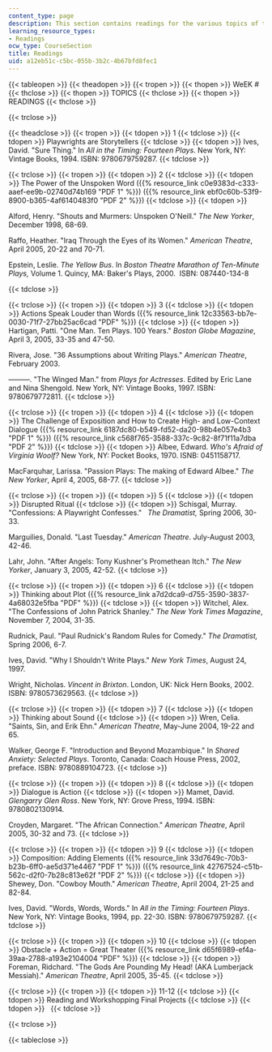 ```yaml
---
content_type: page
description: This section contains readings for the various topics of the weeks.
learning_resource_types:
- Readings
ocw_type: CourseSection
title: Readings
uid: a12eb51c-c5bc-055b-3b2c-4b67bfd8fec1
---
```


{{< tableopen >}}
{{< theadopen >}}
{{< tropen >}}
{{< thopen >}}
WeEK #
{{< thclose >}}
{{< thopen >}}
TOPICS
{{< thclose >}}
{{< thopen >}}
READINGS
{{< thclose >}}

{{< trclose >}}

{{< theadclose >}}
{{< tropen >}}
{{< tdopen >}}
1
{{< tdclose >}}
{{< tdopen >}}
Playwrights are Storytellers
{{< tdclose >}}
{{< tdopen >}}
Ives, David. "Sure Thing." In _All in the Timing: Fourteen Plays_. New York, NY: Vintage Books, 1994. ISBN: 9780679759287.
{{< tdclose >}}

{{< trclose >}}
{{< tropen >}}
{{< tdopen >}}
2
{{< tdclose >}}
{{< tdopen >}}
The Power of the Unspoken Word ({{% resource_link c0e9383d-c333-aaef-ee9b-02740d74b169 "PDF 1" %}}) ({{% resource_link ebf0c60b-53f9-8900-b365-4af6140483f0 "PDF 2" %}})
{{< tdclose >}}
{{< tdopen >}}


Alford, Henry. "Shouts and Murmers: Unspoken O'Neill." _The New Yorker_, December 1998, 68-69.

  
Raffo, Heather. "Iraq Through the Eyes of its Women." _American Theatre_, April 2005, 20-22 and 70-71.  
  
Epstein, Leslie. _The Yellow Bus_. In _Boston Theatre Marathon of Ten-Minute Plays,_ Volume 1. Quincy, MA: Baker's Plays, 2000.  ISBN: 087440-134-8


{{< tdclose >}}

{{< trclose >}}
{{< tropen >}}
{{< tdopen >}}
3
{{< tdclose >}}
{{< tdopen >}}
Actions Speak Louder than Words ({{% resource_link 12c33563-bb7e-0030-71f7-27bb25ac6cad "PDF" %}})
{{< tdclose >}}
{{< tdopen >}}
Hartigan, Patti. "One Man. Ten Plays. 100 Years." _Boston Globe Magazine_, April 3, 2005, 33-35 and 47-50.  
  
Rivera, Jose. "36 Assumptions about Writing Plays." _American Theatre_, February 2003.  
  
———. "The Winged Man." from _Plays for Actresses_. Edited by Eric Lane and Nina Shengold. New York, NY: Vintage Books, 1997. ISBN: 9780679772811.
{{< tdclose >}}

{{< trclose >}}
{{< tropen >}}
{{< tdopen >}}
4
{{< tdclose >}}
{{< tdopen >}}
The Challenge of Exposition and How to Create High- and Low-Context Dialogue ({{% resource_link 6187dc80-b549-fd52-da20-98b4e057e4b3 "PDF 1" %}}) ({{% resource_link c568f765-3588-337c-9c82-8f71f11a7dba "PDF 2" %}})
{{< tdclose >}}
{{< tdopen >}}
Albee, Edward. _Who's Afraid of Virginia Woolf?_ New York, NY: Pocket Books, 1970. ISNB: 0451158717.  
  
MacFarquhar, Larissa. "Passion Plays: The making of Edward Albee." _The New Yorker_, April 4, 2005, 68-77.
{{< tdclose >}}

{{< trclose >}}
{{< tropen >}}
{{< tdopen >}}
5
{{< tdclose >}}
{{< tdopen >}}
Disrupted Ritual
{{< tdclose >}}
{{< tdopen >}}
Schisgal, Murray. "Confessions: A Playwright Confesses."   _The Dramatist,_ Spring 2006, 30-33.  
  
Marguilies, Donald. "Last Tuesday." _American Theatre_. July-August 2003, 42-46.  
  
Lahr, John. "After Angels: Tony Kushner's Promethean Itch." _The New Yorker_, January 3, 2005, 42-52.
{{< tdclose >}}

{{< trclose >}}
{{< tropen >}}
{{< tdopen >}}
6
{{< tdclose >}}
{{< tdopen >}}
Thinking about Plot ({{% resource_link a7d2dca9-d755-3590-3837-4a68032e5fba "PDF" %}})
{{< tdclose >}}
{{< tdopen >}}
Witchel, Alex. "The Confessions of John Patrick Shanley." _The New York Times Magazine_, November 7, 2004, 31-35.  
  
Rudnick, Paul. "Paul Rudnick's Random Rules for Comedy." _The Dramatist,_ Spring 2006, 6-7.  
  
Ives, David. "Why I Shouldn't Write Plays." _New York Times_, August 24, 1997.  
  
Wright, Nicholas. _Vincent in Brixton_. London, UK: Nick Hern Books, 2002. ISBN: 9780573629563.
{{< tdclose >}}

{{< trclose >}}
{{< tropen >}}
{{< tdopen >}}
7
{{< tdclose >}}
{{< tdopen >}}
Thinking about Sound
{{< tdclose >}}
{{< tdopen >}}
Wren, Celia. "Saints, Sin, and Erik Ehn." _American Theatre_, May-June 2004, 19-22 and 65.  
  
Walker, George F. "Introduction and Beyond Mozambique." In _Shared Anxiety: Selected Plays_. Toronto, Canada: Coach House Press, 2002, preface. ISBN: 9780889104723.
{{< tdclose >}}

{{< trclose >}}
{{< tropen >}}
{{< tdopen >}}
8
{{< tdclose >}}
{{< tdopen >}}
Dialogue is Action
{{< tdclose >}}
{{< tdopen >}}
Mamet, David. _Glengarry Glen Ross_. New York, NY: Grove Press, 1994. ISBN: 9780802130914.  
  
Croyden, Margaret. "The African Connection." _American Theatre_, April 2005, 30-32 and 73.
{{< tdclose >}}

{{< trclose >}}
{{< tropen >}}
{{< tdopen >}}
9
{{< tdclose >}}
{{< tdopen >}}
Composition: Adding Elements ({{% resource_link 33d7649c-70b3-b23b-6ff0-ae5d371e4467 "PDF 1" %}}) ({{% resource_link 42767524-c51b-562c-d2f0-7b28c813e62f "PDF 2" %}})
{{< tdclose >}}
{{< tdopen >}}
Shewey, Don. "Cowboy Mouth." _American Theatre_, April 2004, 21-25 and 82-84.  
  
Ives, David. "Words, Words, Words." In _All in the Timing: Fourteen Plays_. New York, NY: Vintage Books, 1994, pp. 22-30. ISBN: 9780679759287.
{{< tdclose >}}

{{< trclose >}}
{{< tropen >}}
{{< tdopen >}}
10
{{< tdclose >}}
{{< tdopen >}}
Obstacle + Action = Great Theater ({{% resource_link d65f6989-ef4a-39aa-2788-a193e2104004 "PDF" %}})
{{< tdclose >}}
{{< tdopen >}}
Foreman, Ridchard. "The Gods Are Pounding My Head! (AKA Lumberjack Messiah)." _American Theatre_, April 2005, 35-45.
{{< tdclose >}}

{{< trclose >}}
{{< tropen >}}
{{< tdopen >}}
11-12
{{< tdclose >}}
{{< tdopen >}}
Reading and Workshopping Final Projects
{{< tdclose >}}
{{< tdopen >}}
 
{{< tdclose >}}

{{< trclose >}}

{{< tableclose >}}
